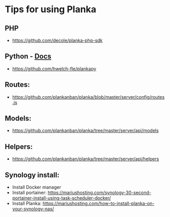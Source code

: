 # Tips for using Planka

## PHP
 - https://github.com/decole/planka-php-sdk

## Python - [Docs](https://hwelch-fle.github.io/plankapy/plankapy.html)
 - https://github.com/hwelch-fle/plankapy

## Routes:
 - https://github.com/plankanban/planka/blob/master/server/config/routes.js

## Models:
 - https://github.com/plankanban/planka/tree/master/server/api/models

## Helpers:
 - https://github.com/plankanban/planka/tree/master/server/api/helpers


## Synology install:
  - Install Docker manager
  - Install portainer: https://mariushosting.com/synology-30-second-portainer-install-using-task-scheduler-docker/
  - Install Planka: https://mariushosting.com/how-to-install-planka-on-your-synology-nas/
